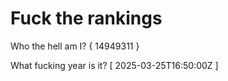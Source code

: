 # Fuck the rankings

Who the hell am I?
{ 14949311 }

What fucking year is it?
[ 2025-03-25T16:50:00Z ]
